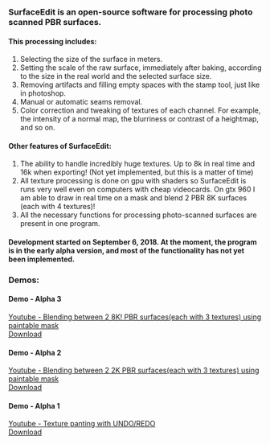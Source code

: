 ### SurfaceEdit is an open-source software for processing photo scanned PBR surfaces.  
#### This processing includes:  
1. Selecting the size of the surface in meters.  
1. Setting the scale of the raw surface, immediately after baking, according to the size in the real world and the selected surface size.  
1. Removing artifacts and filling empty spaces with the stamp tool, just like in photoshop.  
1. Manual or automatic seams removal.  
1. Color correction and tweaking of textures of each channel. For example, the intensity of a normal map, the blurriness or contrast of a heightmap, and so on.  

#### Other features of SurfaceEdit:  
1. The ability to handle incredibly huge textures. Up to 8k in real time and 16k when exporting! (Not yet implemented, but this is a matter of time)  
1. All texture processing is done on gpu with shaders so SurfaceEdit is runs very well even on computers with cheap videocards. On gtx 960 I am able to draw in real time on a mask and blend 2 PBR 8K surfaces (each with 4 textures)!  
1. All the necessary functions for processing photo-scanned surfaces are present in one program.  


#### Development started on September 6, 2018. At the moment, the program is in the early alpha version, and most of the functionality has not yet been implemented.  

### Demos: 

#### Demo - Alpha 3  
[Youtube - Blending between 2 8K! PBR surfaces(each with 3 textures) using paintable mask ](https://www.youtube.com/watch?v=cMtayP6I3_0)  
[Download](https://github.com/grenqa/SurfaceEdit/releases/tag/Alpha-3)
#### Demo - Alpha 2  
[Youtube - Blending between 2 2K PBR surfaces(each with 3 textures) using paintable mask](https://www.youtube.com/watch?v=2CBqoBdKA2o)   
[Download](https://github.com/grenqa/SurfaceEdit/releases/tag/Alpha-2)
#### Demo - Alpha 1  
[Youtube - Texture panting with UNDO/REDO](https://www.youtube.com/watch?v=AlqMkDNpghc)  
[Download](https://github.com/grenqa/SurfaceEdit/releases/tag/Alpha-1)
